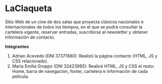 # LaClaqueta
Sitio Web de un cine de dos salas que proyecta clásicos nacionales e internacionales de todos los tiempos, en el que se podrá consultar la cartelera vigente, 
reservar entradas, suscribirse al newsletter y obtener información de contacto.

**Integrantes**
1) Adrian Acevedo (DNI 37371680): Realizó la página contacto (HTML, JS y CSS relacionado).
2) María Emilia Groppo (DNI 32423985): Realicé HTML, JS y CSS el resto: Home, barra de navegación, footer, cartelera e información de cada pelicula.
